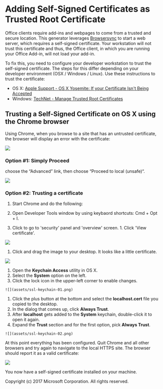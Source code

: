 # Adding Self-Signed Certificates as Trusted Root Certificate

Office clients require add-ins and webpages to come from a trusted and secure location. This generator leverages [Browsersync](https://browsersync.io/) to start a web server, which requires a self-signed certificate. Your workstation will not trust this certificate and thus, the Office client, in which you are running your Office Add-in, will not load your add-in.

To fix this, you need to configure your developer workstation to trust the self-signed certificate. The steps for this differ depending on your developer environment (OSX / Windows / Linux). Use these instructions to trust the certificate:

- OS X: [Apple Support - OS X Yosemite: If your Certificate Isn't Being Accepted](https://support.apple.com/kb/PH18677)
- Windows: [TechNet - Manage Trusted Root Certificates](https://technet.microsoft.com/en-us/library/cc754841.aspx)

## Trusting a Self-Signed Certificate on OS X using the Chrome browser

Using Chrome, when you browse to a site that has an untrusted certificate, the browser will display an error with the certificate:

  ![](assets/ssl-error.png)

### Option #1: Simply Proceed

choose the “Advanced” link, then choose “Proceed to local (unsafe)“.

  ![](assets/ssl-chrome.gif)

### Option #2: Trusting a certificate

1. Start Chrome and do the following:

  1. Open Developer Tools window by using keybaord shortcuts: Cmd + Opt + I.
  1. Click to go to 'security' panel and 'overview' screen.
	1. Click 'View certificate'.

  ![](assets/ssl-devtool.png)

1. Click and drag the image to your desktop. It looks like a little certificate.

  ![](assets/ssl-get-cert.png)

1. Open the **Keychain Access** utility in OS X.
  1. Select the **System** option on the left.
  1. Click the lock icon in the upper-left corner to enable changes.

    ![](assets/ssl-keychain-01.png)

  1. Click the plus button at the bottom and select the **localhost.cert** file you copied to the desktop.
  1. In the dialog that comes up, click **Always Trust**.
  1. After **localhost** gets added to the **System** keychain, double-click it to open it again.
  1. Expand the **Trust** section and for the first option, pick **Always Trust**.

    ![](assets/ssl-keychain-02.png)

At this point everything has been configured. Quit Chrome and all other browsers and try again to navigate to the local HTTPS site. The browser should report it as a valid certificate:

![](assets/ssl-good.png)

You now have a self-signed certificate installed on your machine.

Copyright (c) 2017 Microsoft Corporation. All rights reserved.
